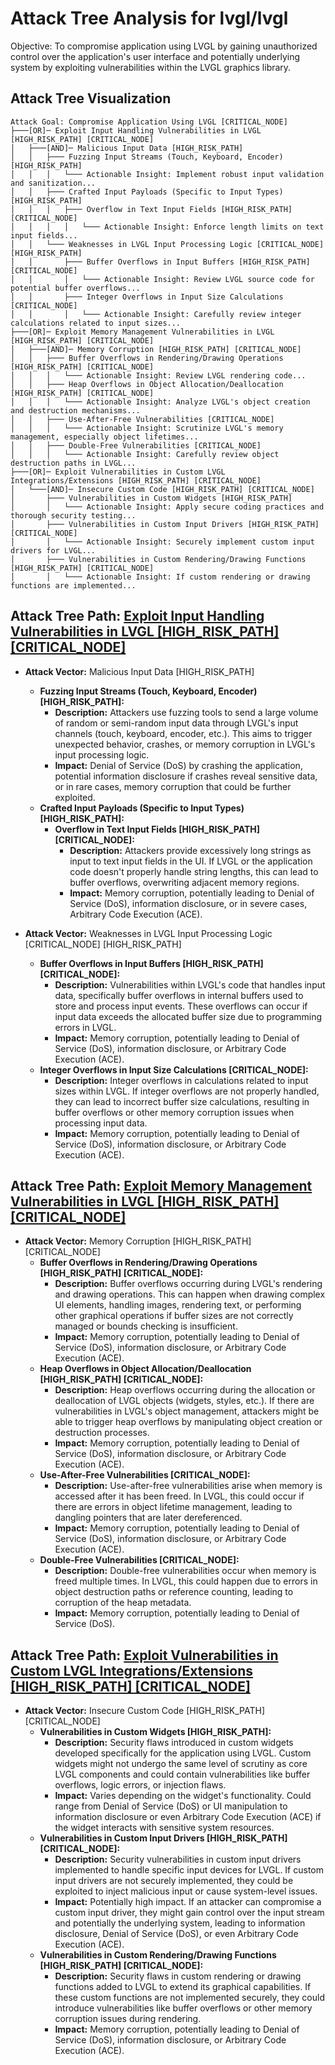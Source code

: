# Attack Tree Analysis for lvgl/lvgl

Objective: To compromise application using LVGL by gaining unauthorized control over the application's user interface and potentially underlying system by exploiting vulnerabilities within the LVGL graphics library.

## Attack Tree Visualization

```
Attack Goal: Compromise Application Using LVGL [CRITICAL_NODE]
├───[OR]─ Exploit Input Handling Vulnerabilities in LVGL [HIGH_RISK_PATH] [CRITICAL_NODE]
│   ├───[AND]─ Malicious Input Data [HIGH_RISK_PATH]
│   │   ├─── Fuzzing Input Streams (Touch, Keyboard, Encoder) [HIGH_RISK_PATH]
│   │   │   └─── Actionable Insight: Implement robust input validation and sanitization...
│   │   ├─── Crafted Input Payloads (Specific to Input Types) [HIGH_RISK_PATH]
│   │   │   ├─── Overflow in Text Input Fields [HIGH_RISK_PATH] [CRITICAL_NODE]
│   │   │   │   └─── Actionable Insight: Enforce length limits on text input fields...
│   │   └─── Weaknesses in LVGL Input Processing Logic [CRITICAL_NODE] [HIGH_RISK_PATH]
│   │       ├─── Buffer Overflows in Input Buffers [HIGH_RISK_PATH] [CRITICAL_NODE]
│   │       │   └─── Actionable Insight: Review LVGL source code for potential buffer overflows...
│   │       ├─── Integer Overflows in Input Size Calculations [CRITICAL_NODE]
│   │       │   └─── Actionable Insight: Carefully review integer calculations related to input sizes...
├───[OR]─ Exploit Memory Management Vulnerabilities in LVGL [HIGH_RISK_PATH] [CRITICAL_NODE]
│   ├───[AND]─ Memory Corruption [HIGH_RISK_PATH] [CRITICAL_NODE]
│   │   ├─── Buffer Overflows in Rendering/Drawing Operations [HIGH_RISK_PATH] [CRITICAL_NODE]
│   │   │   └─── Actionable Insight: Review LVGL rendering code...
│   │   ├─── Heap Overflows in Object Allocation/Deallocation [HIGH_RISK_PATH] [CRITICAL_NODE]
│   │   │   └─── Actionable Insight: Analyze LVGL's object creation and destruction mechanisms...
│   │   ├─── Use-After-Free Vulnerabilities [CRITICAL_NODE]
│   │   │   └─── Actionable Insight: Scrutinize LVGL's memory management, especially object lifetimes...
│   │   ├─── Double-Free Vulnerabilities [CRITICAL_NODE]
│   │   │   └─── Actionable Insight: Carefully review object destruction paths in LVGL...
├───[OR]─ Exploit Vulnerabilities in Custom LVGL Integrations/Extensions [HIGH_RISK_PATH] [CRITICAL_NODE]
│   └───[AND]─ Insecure Custom Code [HIGH_RISK_PATH] [CRITICAL_NODE]
│       ├─── Vulnerabilities in Custom Widgets [HIGH_RISK_PATH]
│       │   └─── Actionable Insight: Apply secure coding practices and thorough security testing...
│       ├─── Vulnerabilities in Custom Input Drivers [HIGH_RISK_PATH] [CRITICAL_NODE]
│       │   └─── Actionable Insight: Securely implement custom input drivers for LVGL...
│       ├─── Vulnerabilities in Custom Rendering/Drawing Functions [HIGH_RISK_PATH] [CRITICAL_NODE]
│       │   └─── Actionable Insight: If custom rendering or drawing functions are implemented...
```

## Attack Tree Path: [Exploit Input Handling Vulnerabilities in LVGL [HIGH_RISK_PATH] [CRITICAL_NODE]](./attack_tree_paths/exploit_input_handling_vulnerabilities_in_lvgl__high_risk_path___critical_node_.md)

*   **Attack Vector:** Malicious Input Data [HIGH_RISK_PATH]
    *   **Fuzzing Input Streams (Touch, Keyboard, Encoder) [HIGH_RISK_PATH]:**
        *   **Description:** Attackers use fuzzing tools to send a large volume of random or semi-random input data through LVGL's input channels (touch, keyboard, encoder, etc.). This aims to trigger unexpected behavior, crashes, or memory corruption in LVGL's input processing logic.
        *   **Impact:** Denial of Service (DoS) by crashing the application, potential information disclosure if crashes reveal sensitive data, or in rare cases, memory corruption that could be further exploited.
    *   **Crafted Input Payloads (Specific to Input Types) [HIGH_RISK_PATH]:**
        *   **Overflow in Text Input Fields [HIGH_RISK_PATH] [CRITICAL_NODE]:**
            *   **Description:** Attackers provide excessively long strings as input to text input fields in the UI. If LVGL or the application code doesn't properly handle string lengths, this can lead to buffer overflows, overwriting adjacent memory regions.
            *   **Impact:** Memory corruption, potentially leading to Denial of Service (DoS), information disclosure, or in severe cases, Arbitrary Code Execution (ACE).

*   **Attack Vector:** Weaknesses in LVGL Input Processing Logic [CRITICAL_NODE] [HIGH_RISK_PATH]
    *   **Buffer Overflows in Input Buffers [HIGH_RISK_PATH] [CRITICAL_NODE]:**
        *   **Description:** Vulnerabilities within LVGL's code that handles input data, specifically buffer overflows in internal buffers used to store and process input events. These overflows can occur if input data exceeds the allocated buffer size due to programming errors in LVGL.
        *   **Impact:** Memory corruption, potentially leading to Denial of Service (DoS), information disclosure, or Arbitrary Code Execution (ACE).
    *   **Integer Overflows in Input Size Calculations [CRITICAL_NODE]:**
        *   **Description:** Integer overflows in calculations related to input sizes within LVGL. If integer overflows are not properly handled, they can lead to incorrect buffer size calculations, resulting in buffer overflows or other memory corruption issues when processing input data.
        *   **Impact:** Memory corruption, potentially leading to Denial of Service (DoS), information disclosure, or Arbitrary Code Execution (ACE).

## Attack Tree Path: [Exploit Memory Management Vulnerabilities in LVGL [HIGH_RISK_PATH] [CRITICAL_NODE]](./attack_tree_paths/exploit_memory_management_vulnerabilities_in_lvgl__high_risk_path___critical_node_.md)

*   **Attack Vector:** Memory Corruption [HIGH_RISK_PATH] [CRITICAL_NODE]
    *   **Buffer Overflows in Rendering/Drawing Operations [HIGH_RISK_PATH] [CRITICAL_NODE]:**
        *   **Description:** Buffer overflows occurring during LVGL's rendering and drawing operations. This can happen when drawing complex UI elements, handling images, rendering text, or performing other graphical operations if buffer sizes are not correctly managed or bounds checking is insufficient.
        *   **Impact:** Memory corruption, potentially leading to Denial of Service (DoS), information disclosure, or Arbitrary Code Execution (ACE).
    *   **Heap Overflows in Object Allocation/Deallocation [HIGH_RISK_PATH] [CRITICAL_NODE]:**
        *   **Description:** Heap overflows occurring during the allocation or deallocation of LVGL objects (widgets, styles, etc.). If there are vulnerabilities in LVGL's object management, attackers might be able to trigger heap overflows by manipulating object creation or destruction processes.
        *   **Impact:** Memory corruption, potentially leading to Denial of Service (DoS), information disclosure, or Arbitrary Code Execution (ACE).
    *   **Use-After-Free Vulnerabilities [CRITICAL_NODE]:**
        *   **Description:** Use-after-free vulnerabilities arise when memory is accessed after it has been freed. In LVGL, this could occur if there are errors in object lifetime management, leading to dangling pointers that are later dereferenced.
        *   **Impact:** Memory corruption, potentially leading to Denial of Service (DoS), information disclosure, or Arbitrary Code Execution (ACE).
    *   **Double-Free Vulnerabilities [CRITICAL_NODE]:**
        *   **Description:** Double-free vulnerabilities occur when memory is freed multiple times. In LVGL, this could happen due to errors in object destruction paths or reference counting, leading to corruption of the heap metadata.
        *   **Impact:** Memory corruption, potentially leading to Denial of Service (DoS).

## Attack Tree Path: [Exploit Vulnerabilities in Custom LVGL Integrations/Extensions [HIGH_RISK_PATH] [CRITICAL_NODE]](./attack_tree_paths/exploit_vulnerabilities_in_custom_lvgl_integrationsextensions__high_risk_path___critical_node_.md)

*   **Attack Vector:** Insecure Custom Code [HIGH_RISK_PATH] [CRITICAL_NODE]
    *   **Vulnerabilities in Custom Widgets [HIGH_RISK_PATH]:**
        *   **Description:** Security flaws introduced in custom widgets developed specifically for the application using LVGL. Custom widgets might not undergo the same level of scrutiny as core LVGL components and could contain vulnerabilities like buffer overflows, logic errors, or injection flaws.
        *   **Impact:** Varies depending on the widget's functionality. Could range from Denial of Service (DoS) or UI manipulation to information disclosure or even Arbitrary Code Execution (ACE) if the widget interacts with sensitive system resources.
    *   **Vulnerabilities in Custom Input Drivers [HIGH_RISK_PATH] [CRITICAL_NODE]:**
        *   **Description:** Security vulnerabilities in custom input drivers implemented to handle specific input devices for LVGL. If custom input drivers are not securely implemented, they could be exploited to inject malicious input or cause system-level issues.
        *   **Impact:** Potentially high impact. If an attacker can compromise a custom input driver, they might gain control over the input stream and potentially the underlying system, leading to information disclosure, Denial of Service (DoS), or even Arbitrary Code Execution (ACE).
    *   **Vulnerabilities in Custom Rendering/Drawing Functions [HIGH_RISK_PATH] [CRITICAL_NODE]:**
        *   **Description:** Security flaws in custom rendering or drawing functions added to LVGL to extend its graphical capabilities. If these custom functions are not implemented securely, they could introduce vulnerabilities like buffer overflows or other memory corruption issues during rendering.
        *   **Impact:** Memory corruption, potentially leading to Denial of Service (DoS), information disclosure, or Arbitrary Code Execution (ACE).

